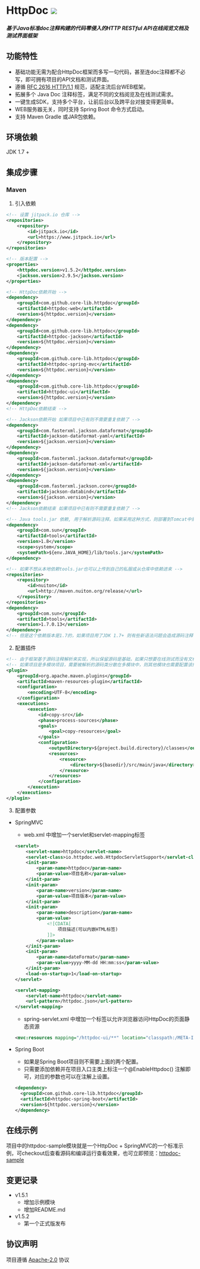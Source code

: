 # **HttpDoc** [![](https://www.jitpack.io/v/core-lib/httpdoc.svg)](https://www.jitpack.io/#core-lib/httpdoc)
##### 基于Java标准doc注释构建的代码零侵入的HTTP RESTful API在线阅览文档及测试界面框架

## **功能特性**
* 基础功能无需为配合HttpDoc框架而多写一句代码，甚至连doc注释都不必写，即可拥有项目的API文档和测试界面。
* 遵循 [RFC 2616 HTTP/1.1](https://tools.ietf.org/html/rfc2616) 规范，适配主流后台WEB框架。
* 拓展多个 Java Doc 注释标签，满足不同的文档阅览及在线测试需求。
* 一键生成SDK，支持多个平台，让前后台以及跨平台对接变得更简单。
* WEB服务器无关，同时支持 Spring Boot 命令方式启动。
* 支持 Maven Gradle 或JAR包依赖。

## **环境依赖**
JDK 1.7 +

## **集成步骤**
### Maven
1. 引入依赖
```xml
<!-- 设置 jitpack.io 仓库 -->
<repositories>
    <repository>
        <id>jitpack.io</id>
        <url>https://www.jitpack.io</url>
    </repository>
</repositories>

<!-- 版本配置 -->
<properties>
    <httpdoc.version>v1.5.2</httpdoc.version>
    <jackson.version>2.9.5</jackson.version>
</properties>

<!-- HttpDoc依赖开始 -->
<dependency>
    <groupId>com.github.core-lib.httpdoc</groupId>
    <artifactId>httpdoc-web</artifactId>
    <version>${httpdoc.version}</version>
</dependency>
<dependency>
    <groupId>com.github.core-lib.httpdoc</groupId>
    <artifactId>httpdoc-jackson</artifactId>
    <version>${httpdoc.version}</version>
</dependency>
<dependency>
    <groupId>com.github.core-lib.httpdoc</groupId>
    <artifactId>httpdoc-spring-mvc</artifactId>
    <version>${httpdoc.version}</version>
</dependency>
<dependency>
    <groupId>com.github.core-lib.httpdoc</groupId>
    <artifactId>httpdoc-ui</artifactId>
    <version>${httpdoc.version}</version>
</dependency>
<!-- HttpDoc依赖结束 -->

<!-- Jackson依赖开始 如果项目中已有则不需要重复依赖了 -->
<dependency>
    <groupId>com.fasterxml.jackson.dataformat</groupId>
    <artifactId>jackson-dataformat-yaml</artifactId>
    <version>${jackson.version}</version>
</dependency>
<dependency>
    <groupId>com.fasterxml.jackson.dataformat</groupId>
    <artifactId>jackson-dataformat-xml</artifactId>
    <version>${jackson.version}</version>
</dependency>
<dependency>
    <groupId>com.fasterxml.jackson.core</groupId>
    <artifactId>jackson-databind</artifactId>
    <version>${jackson.version}</version>
</dependency>
<!-- Jackson依赖结束 如果项目中已有则不需要重复依赖了 -->

<!-- Java tools.jar 依赖, 用于解析源码注释。如果采用这种方式，则部署到Tomcat中需要往Tomcat的lib目录中增加该tools.jar -->
<dependency>
    <groupId>com.sun</groupId>
    <artifactId>tools</artifactId>
    <version>1.8</version>
    <scope>system</scope>
    <systemPath>${env.JAVA_HOME}/lib/tools.jar</systemPath>
</dependency>

<!-- 如果不想从本地依赖tools.jar也可以上传到自己的私服或从仓库中依赖进来 -->
<repositories>
    <repository>
        <id>nuiton</id>
        <url>http://maven.nuiton.org/release/</url>
    </repository>
</repositories>
<dependency>
    <groupId>com.sun</groupId>
    <artifactId>tools</artifactId>
    <version>1.7.0.13</version>
</dependency>
<!-- 但是这个依赖版本是1.7的，如果项目用了JDK 1.7+ 则有些新语法问题会造成源码注释读取不成功，但不会出错 -->
```

2. 配置插件
```xml
<!-- 由于框架基于源码注释解析来实现，所以保留源码是基础，如果只想要在线测试而没有文档阅览的需求，可不必添加该插件。-->
<!-- 如果项目是多模块项目，需要被解析的源码类分散在多模块中，则其他模块也需要配置该插件，或在父项目的pom.xml中配置该插件。-->
<plugin>
    <groupId>org.apache.maven.plugins</groupId>
    <artifactId>maven-resources-plugin</artifactId>
    <configuration>
        <encoding>UTF-8</encoding>
    </configuration>
    <executions>
        <execution>
            <id>copy-src</id>
            <phase>process-sources</phase>
            <goals>
                <goal>copy-resources</goal>
            </goals>
            <configuration>
                <outputDirectory>${project.build.directory}/classes</outputDirectory>
                <resources>
                    <resource>
                        <directory>${basedir}/src/main/java</directory>
                    </resource>
                </resources>
            </configuration>
        </execution>
    </executions>
</plugin>
```

3. 配置参数
* SpringMVC
    * web.xml 中增加一个servlet和servlet-mapping标签
    ```xml
    <servlet>
        <servlet-name>httpdoc</servlet-name>
        <servlet-class>io.httpdoc.web.HttpdocServletSupport</servlet-class>
        <init-param>
            <param-name>httpdoc</param-name>
            <param-value>项目名称</param-value>
        </init-param>
        <init-param>
            <param-name>version</param-name>
            <param-value>项目版本</param-value>
        </init-param>
        <init-param>
            <param-name>description</param-name>
            <param-value>
                <![CDATA[
                    项目描述(可以内嵌HTML标签)
                ]]>
            </param-value>
        </init-param>
        <init-param>
            <param-name>dateFormat</param-name>
            <param-value>yyyy-MM-dd HH:mm:ss</param-value>
        </init-param>
        <load-on-startup>1</load-on-startup>
    </servlet>
    
    <servlet-mapping>
        <servlet-name>httpdoc</servlet-name>
        <url-pattern>/httpdoc.json</url-pattern>
    </servlet-mapping>
    ```
    * spring-servlet.xml 中增加一个标签以允许浏览器访问HttpDoc的页面静态资源
    ```xml
    <mvc:resources mapping="/httpdoc-ui/**" location="classpath:/META-INF/resources/httpdoc-ui/"/>
    ```
        
* Spring Boot
    * 如果是Spring Boot项目则不需要上面的两个配置。
    * 只需要添加依赖并在项目入口主类上标注一个@EnableHttpdoc() 注解即可，对应的参数也可以在注解上设置。
    ```xml
    <dependency>
      <groupId>com.github.core-lib.httpdoc</groupId>
      <artifactId>httpdoc-spring-boot</artifactId>
      <version>${httpdoc.version}</version>
    </dependency>
    ```
    
## 在线示例
项目中的httpdoc-sample模块就是一个HttpDoc + SpringMVC的一个标准示例，可checkout后查看源码和编译运行查看效果，也可立即预览：[httpdoc-sample](http://47.106.196.10:8090/httpdoc-sample/httpdoc-ui/index.html)

## 变更记录
* v1.5.1 
    * 增加示例模块 
    * 增加README.md
* v1.5.2 
    * 第一个正式版发布

## 协议声明
项目遵循 [Apache-2.0](http://www.apache.org/licenses/LICENSE-2.0) 协议
